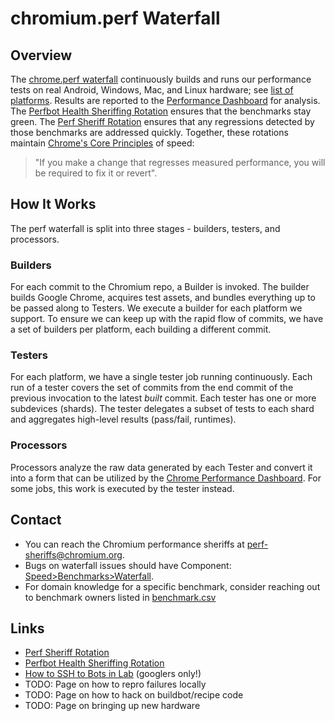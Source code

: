 # chromium.perf Waterfall

## Overview

The [chrome.perf waterfall](https://ci.chromium.org/p/chrome/g/chrome.perf/console)
continuously builds and runs our performance tests on real Android, Windows,
Mac, and Linux hardware; see [list of platforms](perf_lab_platforms.md).
Results are reported to the
[Performance Dashboard](https://chromeperf.appspot.com/) for analysis. The
[Perfbot Health Sheriffing Rotation](http://goto.google.com/perf-bot-health-sheriffs) ensures that the benchmarks stay green. The [Perf Sheriff Rotation](perf_regression_sheriffing.md) ensures that any regressions detected by those benchmarks are addressed quickly. Together, these rotations maintain
[Chrome's Core Principles](https://www.chromium.org/developers/core-principles)
of speed:

> "If you make a change that regresses measured performance, you will be
> required to fix it or revert".

## How It Works

The perf waterfall is split into three stages - builders, testers, and processors.

### Builders

For each commit to the Chromium repo, a Builder is invoked. The builder builds
Google Chrome, acquires test assets, and bundles everything up to be passed
along to Testers. We execute a builder for each platform we support. To ensure
we can keep up with the rapid flow of commits, we have a set of builders per
platform, each building a different commit.

### Testers

For each platform, we have a single tester job running continuously. Each run of
a tester covers the set of commits from the end commit of the previous
invocation to the latest _built_ commit. Each tester has one or more subdevices
(shards). The tester delegates a subset of tests to each shard and aggregates
high-level results (pass/fail, runtimes).

### Processors

Processors analyze the raw data generated by each Tester and convert it into a form that can be utilized
by the [Chrome Performance Dashboard](https://chromeperf.appspot.com/report).
For some jobs, this work is executed by the tester instead.

## Contact

  * You can reach the Chromium performance sheriffs at perf-sheriffs@chromium.org.
  * Bugs on waterfall issues should have Component:
    [Speed>Benchmarks>Waterfall](https://bugs.chromium.org/p/chromium/issues/list?can=2&q=component%3ASpeed%3EBenchmarks%3EWaterfall+&colspec=ID+Pri+M+Stars+ReleaseBlock+Component+Status+Owner+Summary+OS+Modified&x=m&y=releaseblock&cells=ids).
  * For domain knowledge for a specific benchmark, consider reaching out to
    benchmark owners listed in
    [benchmark.csv](https://docs.google.com/spreadsheets/d/1xaAo0_SU3iDfGdqDJZX_jRV0QtkufwHUKH3kQKF3YQs/edit#gid=0)

## Links

  * [Perf Sheriff Rotation](perf_regression_sheriffing.md)
  * [Perfbot Health Sheriffing Rotation](http://goto.google.com/perf-bot-health-sheriffs)
  * [How to SSH to Bots in Lab](https://chrome-internal.googlesource.com/infra/infra_internal/+/main/doc/ssh.md)
    (googlers only!)
  * TODO: Page on how to repro failures locally
  * TODO: Page on how to hack on buildbot/recipe code
  * TODO: Page on bringing up new hardware
